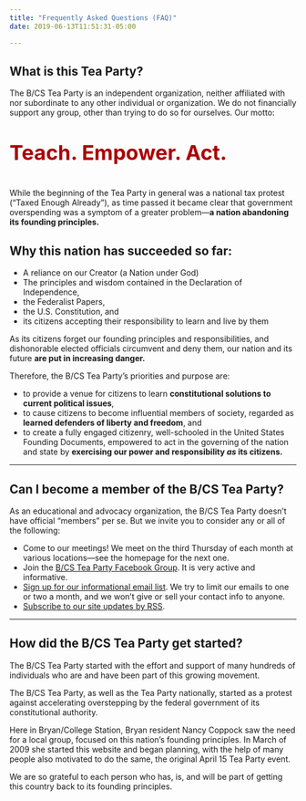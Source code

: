```yaml
---
title: "Frequently Asked Questions (FAQ)"
date: 2019-06-13T11:51:31-05:00

---
```


## What is this Tea Party?

The B/CS Tea Party is an independent organization, neither affiliated with nor subordinate to any other individual or organization. We do not financially support any group, other than trying to do so for ourselves. Our motto:

**<span style="font-size:36px;color:#a00;display:block;margin:40px 0;">Teach. Empower. Act.</span>**

While the beginning of the Tea Party in general was a national tax protest (“Taxed Enough Already”), as time passed it became clear that government overspending was a symptom of a greater problem—**a nation abandoning its founding principles.**  

## Why this nation has succeeded so far:

- A reliance on our Creator (a Nation under God)
- The principles and wisdom contained in the Declaration of Independence, 
- the Federalist Papers,  
- the U.S. Constitution, and 
- its citizens accepting their responsibility to learn and live by them
 

As its citizens forget our founding principles and responsibilities, and dishonorable elected officials circumvent and deny them, our nation and its future **are put in increasing danger.**  

Therefore, the B/CS Tea Party’s priorities and purpose are:

*   to provide a venue for citizens to learn **constitutional solutions to current political issues**,
*   to cause citizens to become influential members of society, regarded as **learned defenders of liberty and freedom**, and
*   to create a fully engaged citizenry, well-schooled in the United States Founding Documents, empowered to act in the governing of the nation and state by **exercising our power and responsibility _as_ its citizens.**

<hr>  

## Can I become a member of the B/CS Tea Party?

As an educational and advocacy organization, the B/CS Tea Party doesn’t have official “members” per se. But we invite you to consider any or all of the following:

- Come to our meetings! We meet on the third Thursday of each month at various locations—see the homepage for the next one. 
- Join the [B/CS Tea Party Facebook Group](https://www.facebook.com/groups/61719179474/). It is very active and informative.
- [Sign up for our informational email list](/email-signup/). We try to limit our emails to one or two a month, and we won’t give or sell your contact info to anyone.
- [Subscribe to our site updates by RSS](/post/index.xml).

<hr>  

## How did the B/CS Tea Party get started?

The B/CS Tea Party started with the effort and support of many hundreds of individuals who are and have been part of this growing movement.  

The B/CS Tea Party, as well as the Tea Party nationally, started as a protest against accelerating overstepping by the federal government of its constitutional authority.  

Here in Bryan/College Station, Bryan resident Nancy Coppock saw the need for a local group, focused on this nation’s founding principles. In March of 2009 she started this website and began planning, with the help of many people also motivated to do the same, the original April 15 Tea Party event.   

We are so grateful to each person who has, is, and will be part of getting this country back to its founding principles.  
